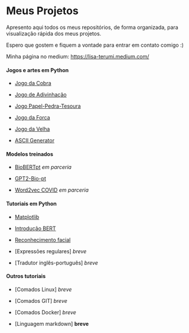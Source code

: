# Meus Projetos

Apresento aqui todos os meus repositórios, de forma organizada, para visualização rápida dos meus projetos.

Espero que gostem e fiquem a vontade para entrar em contato comigo :)

Minha página no medium: https://lisa-terumi.medium.com/

#### Jogos e artes em Python

- [Jogo da Cobra](https://github.com/lisaterumi/jogo-cobra-python)

- [Jogo de Adivinhação](https://github.com/lisaterumi/jogo-adivinhacao-python)

- [Jogo Papel-Pedra-Tesoura](https://github.com/lisaterumi/pedra-papel-tesoura-python)

- [Jogo da Forca](https://github.com/lisaterumi/jogo-da-forca-em-python)

- [Jogo da Velha](https://github.com/lisaterumi/jogo-da-velha-em-python)

- [ASCII Generator](https://github.com/lisaterumi/Python-ASCII-Art-Generator)

#### Modelos treinados

- [BioBERTpt](https://github.com/HAILab-PUCPR/BioBERTpt) *em parceria*

- [GPT2-Bio-pt](https://github.com/HAILab-PUCPR/gpt2-bio-pt)

- [Word2vec COVID](https://github.com/HAILab-PUCPR/Word2Vec-COVID19-Twitter) *em parceria*

#### Tutoriais em Python

- [Matplotlib](https://github.com/lisaterumi/tutorial_matplotlib)

- [Introdução BERT](https://github.com/HAILab-PUCPR/introducao-bert)

- [Reconhecimento facial](https://github.com/lisaterumi/reconhecimento-facial-python)

- [Expressões regulares] *breve*

- [Tradutor inglês-português] *breve*

#### Outros tutoriais

- [Comados Linux] *breve*

- [Comados GIT] *breve*

- [Comados Docker] *breve*

- [Linguagem markdown] **breve**
